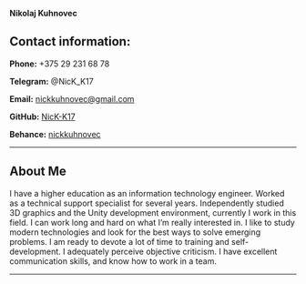  __Nikolaj Kuhnovec__

## __Contact information:__

__Phone:__ +375 29 231 68 78

__Telegram:__ @NicK_K17

__Email:__ nickkuhnovec@gmail.com

__GitHub:__ [NicK-K17](https://github.com/NicK-K17)

__Behance:__ [nickkuhnovec](http://behance.net/nickkuhnovec)

---

## __About Me__

I have a higher education as an information technology engineer. Worked as a technical support specialist for several years.
Independently studied 3D graphics and the Unity development environment, currently I work in this field.
I can work long and hard on what I’m really interested in.
I like to study modern technologies and look for the best ways to solve emerging problems. I am ready to devote a lot of time to training and self-development. I adequately perceive objective criticism.
I have excellent communication skills, and know how to work in a team.

---
